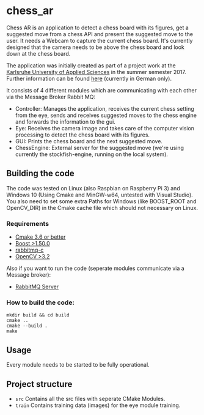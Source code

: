 # chess_ar

Chess AR is an application to detect a chess board with its figures, get a suggested move from a chess API and present the suggested move to the user.
It needs a Webcam to capture the current chess board. It's currently designed that the camera needs to be above the chess board and look down at the chess board.

The application was initially created as part of a project work at the [Karlsruhe University of Applied Sciences](https://www.hs-karlsruhe.de/home/) in the 
summer semester 2017. Further information can be found [here](https://github.com/macio-gmbh/chess_ar/wiki) (currently in German only).

It consists of 4 different modules which are communicating with each other via the Message Broker Rabbit MQ:
* Controller: Manages the application, receives the current chess setting from the eye, sends and receives suggested moves to the chess engine
and forwards the information to the gui.
* Eye: Receives the camera image and takes care of the computer vision processing to detect the chess board with its figures.
* GUI: Prints the chess board and the next suggested move.
* ChessEngine: External server for the suggested move (we're using currently the stockfish-engine, running on the local system).


## Building the code

The code was tested on Linux (also Raspbian on Raspberry Pi 3) and Windows 10 (Using Cmake and MinGW-w64, untested with Visual Studio).
You also need to set some extra Paths for Windows (like BOOST_ROOT and OpenCV_DIR) in the Cmake cache file which should not necessary on Linux. 

### Requirements

* [Cmake 3.6 or better](https://cmake.org/)
* [Boost >1.50.0 ](http://www.boost.org/)
* [rabbitmq-c](https://github.com/alanxz/rabbitmq-c)
* [OpenCV >3.2](http://opencv.org/)

Also if you want to run the code (seperate modules communicate via a Message broker):
* [RabbitMQ Server](https://www.rabbitmq.com/download.html)

### How to build the code:

```
mkdir build && cd build
cmake ..
cmake --build .
make
```

## Usage
Every module needs to be started to be fully operational.


## Project structure
* `src` Contains all the src files with seperate CMake Modules.
* `train` Contains training data (images) for the eye module training.

